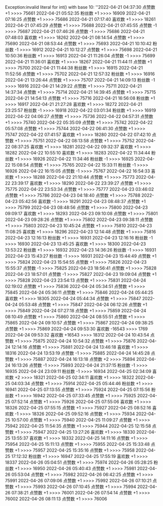 Exception:invalid literal for int() with base 10: ''2022-04-21  04:37:30   点赞数 +1 >>>> 75661
2022-04-21  05:52:35   粉丝数 +1 >>>> 16909
2022-04-21  07:16:25   点赞数 +1 >>>> 75686
2022-04-21  07:17:40   喜欢数 +1 >>>> 18261
2022-04-21  07:45:29   点赞数 +1 >>>> 75688
2022-04-21  07:45:55   点赞数 -1 >>>> 75687
2022-04-21  07:46:26   点赞数 -1 >>>> 75686
2022-04-21  07:48:03   喜欢数 +1 >>>> 18262
2022-04-21  08:14:54   点赞数 +1 >>>> 75690
2022-04-21  08:53:44   点赞数 +1 >>>> 75693
2022-04-21  10:10:42   粉丝数 -1 >>>> 16912
2022-04-21  10:12:27   点赞数 +1 >>>> 75698
2022-04-21  10:50:36   粉丝数 +1 >>>> 16913
2022-04-21  11:26:04   点赞数 -1 >>>> 75699
2022-04-21  11:36:01   喜欢数 +1 >>>> 18267
2022-04-21  11:44:11   点赞数 +1 >>>> 75700
2022-04-21  11:44:38   粉丝数 +1 >>>> 16915
2022-04-21  11:52:56   点赞数 +1 >>>> 75702
2022-04-21  12:57:32   粉丝数 +1 >>>> 16916
2022-04-21  13:26:44   点赞数 +1 >>>> 75707
2022-04-21  14:09:13   粉丝数 -1 >>>> 16916
2022-04-21  14:29:22   点赞数 +1 >>>> 75711
2022-04-21  14:37:34   点赞数 +1 >>>> 75714
2022-04-21  14:39:45   点赞数 +1 >>>> 75715
2022-04-21  14:54:13   点赞数 +1 >>>> 75716
2022-04-21  16:56:08   粉丝数 +1 >>>> 16917
2022-04-21  21:27:28   喜欢数 +1 >>>> 18272
2022-04-21  23:25:57   粉丝数 -1 >>>> 16918
2022-04-22  03:01:34   粉丝数 +1 >>>> 16919
2022-04-22  04:06:27   点赞数 +1 >>>> 75736
2022-04-22  04:57:31   点赞数 +1 >>>> 75740
2022-04-22  05:35:09   点赞数 +1 >>>> 75742
2022-04-22  05:57:08   点赞数 +1 >>>> 75744
2022-04-22  06:41:30   点赞数 +1 >>>> 75747
2022-04-22  07:41:57   喜欢数 +1 >>>> 18280
2022-04-22  07:42:10   点赞数 +1 >>>> 75751
2022-04-22  08:13:58   点赞数 +1 >>>> 75752
2022-04-22  08:37:25   喜欢数 +1 >>>> 18281
2022-04-22  09:32:37   喜欢数 +1 >>>> 18282
2022-04-22  10:55:10   喜欢数 +1 >>>> 18283
2022-04-22  11:34:44   粉丝数 +1 >>>> 16926
2022-04-22  11:34:46   粉丝数 -1 >>>> 16925
2022-04-22  15:08:54   点赞数 +1 >>>> 75765
2022-04-22  15:33:11   粉丝数 -1 >>>> 16926
2022-04-22  16:15:05   点赞数 -1 >>>> 75767
2022-04-22  16:54:33   喜欢数 +1 >>>> 18288
2022-04-22  21:10:44   点赞数 +1 >>>> 75773
2022-04-22  23:39:17   喜欢数 +1 >>>> 18290
2022-04-22  23:39:27   点赞数 +1 >>>> 75775
2022-04-22  23:53:34   点赞数 +1 >>>> 75777
2022-04-23  03:46:02   点赞数 +1 >>>> 75786
2022-04-23  04:18:40   点赞数 +1 >>>> 75788
2022-04-23  05:42:56   喜欢数 -1 >>>> 18291
2022-04-23  08:48:37   点赞数 +1 >>>> 75799
2022-04-23  08:48:56   点赞数 +1 >>>> 75800
2022-04-23  09:09:17   喜欢数 +1 >>>> 18293
2022-04-23  09:10:08   点赞数 +1 >>>> 75801
2022-04-23  09:28:26   点赞数 +1 >>>> 75802
2022-04-23  09:38:11   点赞数 +1 >>>> 75803
2022-04-23  10:45:24   点赞数 +1 >>>> 75810
2022-04-23  11:08:25   喜欢数 +1 >>>> 18296
2022-04-23  12:14:48   点赞数 +1 >>>> 75816
2022-04-23  12:16:13   粉丝数 +1 >>>> 16931
2022-04-23  12:16:16   粉丝数 -1 >>>> 16930
2022-04-23  13:45:25   喜欢数 +1 >>>> 18300
2022-04-23  13:53:22   粉丝数 +1 >>>> 16932
2022-04-23  14:36:26   粉丝数 -1 >>>> 16931
2022-04-23  15:43:27   粉丝数 -1 >>>> 16931
2022-04-23  15:44:49   点赞数 +1 >>>> 75824
2022-04-23  15:54:55   点赞数 +1 >>>> 75826
2022-04-23  15:55:37   点赞数 -1 >>>> 75825
2022-04-23  18:56:41   点赞数 +1 >>>> 75828
2022-04-23  18:57:01   点赞数 -1 >>>> 75827
2022-04-23  19:09:04   点赞数 +1 >>>> 75828
2022-04-23  23:54:13   点赞数 +1 >>>> 75831
2022-04-24  02:19:02   点赞数 +1 >>>> 75836
2022-04-24  05:34:51   点赞数 +1 >>>> 75845
2022-04-24  05:36:11   点赞数 +1 >>>> 75846
2022-04-24  05:44:25   喜欢数 +1 >>>> 18305
2022-04-24  05:44:34   点赞数 +1 >>>> 75847
2022-04-24  05:53:48   点赞数 +1 >>>> 75847
2022-04-24  06:12:26   点赞数 +1 >>>> 75849
2022-04-24  07:27:18   点赞数 +1 >>>> 75859
2022-04-24  08:10:49   点赞数 +1 >>>> 75860
2022-04-24  08:55:51   点赞数 +1 >>>> 75865
2022-04-24  09:10:57   点赞数 +1 >>>> 75867
2022-04-24  09:38:25   点赞数 +1 >>>> 75869
2022-04-24  09:53:30   喜欢数 -16543 >>>> 1769
2022-04-24  09:53:32   喜欢数 +16543 >>>> 18312
2022-04-24  10:43:54   点赞数 +1 >>>> 75875
2022-04-24  10:54:32   点赞数 +1 >>>> 75876
2022-04-24  12:14:16   点赞数 +1 >>>> 75881
2022-04-24  13:46:18   喜欢数 +1 >>>> 18316
2022-04-24  13:53:19   点赞数 -1 >>>> 75885
2022-04-24  14:45:28   点赞数 +1 >>>> 75887
2022-04-24  16:13:18   点赞数 +2 >>>> 75894
2022-04-24  16:13:26   点赞数 -1 >>>> 75893
2022-04-24  21:37:15   粉丝数 -1 >>>> 16935
2022-04-24  23:09:11   粉丝数 -1 >>>> 16934
2022-04-25  02:34:09   喜欢数 +2 >>>> 18321
2022-04-25  02:34:11   喜欢数 +1 >>>> 18322
2022-04-25  04:03:34   点赞数 +1 >>>> 75914
2022-04-25  05:44:46   粉丝数 +1 >>>> 16941
2022-04-25  07:13:55   点赞数 +1 >>>> 75924
2022-04-25  07:15:56   粉丝数 +1 >>>> 16942
2022-04-25  07:33:45   点赞数 +1 >>>> 75925
2022-04-25  07:52:14   点赞数 +1 >>>> 75926
2022-04-25  07:55:06   喜欢数 +1 >>>> 18326
2022-04-25  07:55:15   点赞数 +1 >>>> 75927
2022-04-25  08:52:16   喜欢数 -1 >>>> 18326
2022-04-25  09:52:16   点赞数 +1 >>>> 75934
2022-04-25  10:57:00   点赞数 +1 >>>> 75940
2022-04-25  11:09:27   点赞数 +1 >>>> 75942
2022-04-25  11:54:35   点赞数 +1 >>>> 75944
2022-04-25  12:15:58   点赞数 +1 >>>> 75947
2022-04-25  13:27:26   喜欢数 +1 >>>> 18330
2022-04-25  13:55:37   喜欢数 +1 >>>> 18332
2022-04-25  14:11:16   点赞数 +1 >>>> 75954
2022-04-25  15:11:13   点赞数 +1 >>>> 75955
2022-04-25  15:33:48   点赞数 +1 >>>> 75957
2022-04-25  15:35:16   点赞数 +1 >>>> 75958
2022-04-25  17:12:32   粉丝数 +1 >>>> 16947
2022-04-25  17:55:19   喜欢数 +1 >>>> 18337
2022-04-26  05:04:51   点赞数 +1 >>>> 75974
2022-04-26  05:28:25   粉丝数 +1 >>>> 16950
2022-04-26  05:40:43   点赞数 +1 >>>> 75981
2022-04-26  05:53:04   点赞数 +1 >>>> 75982
2022-04-26  06:42:25   点赞数 +1 >>>> 75991
2022-04-26  07:09:06   点赞数 +1 >>>> 75992
2022-04-26  07:10:21   点赞数 +1 >>>> 75993
2022-04-26  07:10:45   点赞数 +1 >>>> 75994
2022-04-26  07:38:21   点赞数 +1 >>>> 76001
2022-04-26  07:54:14   点赞数 +1 >>>> 76002
2022-04-26  08:11:13   点赞数 +1 >>>> 76006

